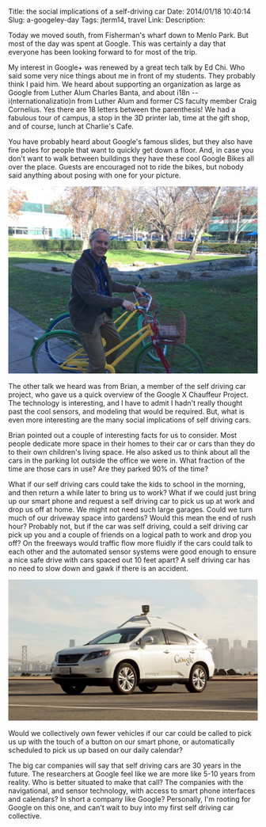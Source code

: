 Title: the social implications of a self-driving car
Date: 2014/01/18 10:40:14
Slug: a-googeley-day
Tags: jterm14, travel
Link: 
Description: 


Today we moved south, from Fisherman's wharf down to Menlo Park.  But most of the day was spent at Google.  This was certainly a day that everyone has been looking forward to for most of the trip.  

My interest in Google+ was renewed by a great tech talk by Ed Chi.  Who said some very nice things about me in front of my students.  They probably think I paid him.  We heard about supporting an organization as large as Google from Luther Alum Charles Banta, and about i18n -- i(nternationalizatio)n from Luther Alum and former CS faculty member Craig Cornelius.  Yes there are 18 letters between the parenthesis!  We had a fabulous tour of campus, a stop in the 3D printer lab, time at the gift shop, and of course, lunch at Charlie's Cafe.

You have probably heard about Google's famous slides, but they also have fire poles for people that want to quickly get down a floor.  And, in case you don't want to walk between buildings they have these cool Google Bikes all over the place.  Guests are encouraged not to ride the bikes, but nobody said anything about posing with one for your picture.

![Google Bike](/images/JTerm14/GoogleBike.jpg)

The other talk we heard was from Brian, a member of the self driving car project, who gave us a quick overview of the Google X Chauffeur Project.  The technology is interesting, and I have to admit I hadn't really thought past the cool sensors, and modeling that would be required.  But, what is even more interesting are the many social implications of self driving cars.

<!-- TEASER_END -->

Brian pointed out a couple of interesting facts for us to consider.  Most people dedicate more space in their homes to their car or cars than they do to their own children's living space.  He also asked us to think about all the cars in the parking lot outside the office we were in.  What fraction of the time are those cars in use?  Are they parked 90% of the time?

What if our self driving cars could take the kids to school in the morning, and then return a while later to bring us to work?  What if we could just bring up our smart phone and request a self driving car to pick us up at work and drop us off at home.  We might not need such large garages.  Could we turn much of our driveway space into gardens?  Would this mean the end of rush hour?  Probably not, but if the car was self driving, could a self driving car pick up you and a couple of friends on a logical path to work and drop you off?  On the freeways would traffic flow more fluidly if the cars could talk to each other and the automated sensor systems were good enough to ensure a nice safe drive with cars spaced out 10 feet apart?  A self driving car has no need to slow down and gawk if there is an accident.

![lexus](/images/JTerm14/lexus.jpg)

Would we collectively own fewer vehicles if our car could be called to pick us up with the touch of a button on our smart phone, or automatically scheduled to pick us up based on our daily calendar?

The big car companies will say that self driving cars are 30 years in the future.  The researchers at Google feel like we are more like 5-10 years from reality.  Who is better situated to make that call?  The companies with the navigational, and sensor technology, with access to smart phone interfaces and calendars?  In short a company like Google?  Personally, I'm rooting for Google on this one, and can't wait to buy into my first self driving car collective.
